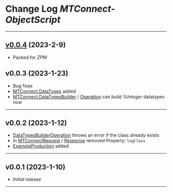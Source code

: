 # Change Log _MTConnect-ObjectScript_

---

## [v0.0.4](https://github.com/phil1436/MTConnect-ObjectScript/tree/0.0.4) (2023-2-9)

-   Packed for _ZPM_

## v0.0.3 (2023-1-23)

-   Bug fixes
-   [MTConnect.DataTypes](https://github.com/phil1436/MTConnect-ObjectScript/tree/master/src/cls/MTConnect/DataTypes) added
-   [MTConnect.DataTypesBuilder](https://github.com/phil1436/MTConnect-ObjectScript/blob/master/src/cls/MTConnect/DataTypesBuilder.cls) / [Operation](https://github.com/phil1436/MTConnect-ObjectScript/blob/master/src/cls/MTConnect/BO/DataTypesBuilderOperation.cls) can build _%Integer_ datatypes now

---

## v0.0.2 (2023-1-12)

-   [DataTypesBuilderOperation](https://github.com/phil1436/MTConnect-ObjectScript/blob/master/src/cls/MTConnect/BO/DataTypesBuilderOperation.cls) throws an error if the class already exists
-   In [MTConnectRequest](https://github.com/phil1436/MTConnect-ObjectScript/blob/master/src/cls/MTConnect/MSG/MTConnectRequest.cls) / [Response](https://github.com/phil1436/MTConnect-ObjectScript/blob/master/src/cls/MTConnect/MSG/MTConnectResponse.cls) removed Property: `logClass`
-   [ExampleProduction](https://github.com/phil1436/MTConnect-ObjectScript/tree/master/src/cls/MTConnect/ExampleProduction) added

---

## v0.0.1 (2023-1-10)

-   _Initial release_

---
